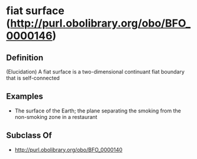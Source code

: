 # fiat surface (http://purl.obolibrary.org/obo/BFO_0000146)

## Definition
(Elucidation) A fiat surface is a two-dimensional continuant fiat boundary that is self-connected

## Examples
- The surface of the Earth; the plane separating the smoking from the non-smoking zone in a restaurant

## Subclass Of
- http://purl.obolibrary.org/obo/BFO_0000140

